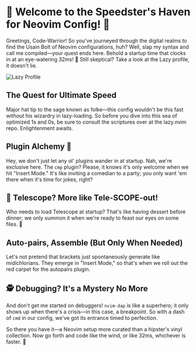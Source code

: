 # 🚀 Welcome to the Speedster's Haven for Neovim Config! 🚀

Greetings, Code-Warrior! So you've journeyed through the digital realms to find the Usain Bolt of Neovim configurations, huh? Well, slap my syntax and call me compiled—your quest ends here. Behold a startup time that clocks in at an eye-watering 32ms! 🚀 Still skeptical? Take a look at the Lazy profile, it doesn't lie.

![Lazy Profile](https://github.com/yakomisar/dotfiles/blob/main/screenshots/result.png)

## The Quest for Ultimate Speed

Major hat tip to the sage known as folke—this config wouldn't be this fast without his wizardry in lazy-loading. So before you dive into this sea of optimized 1s and 0s, be sure to consult the scriptures over at the lazy.nvim repo. Enlightenment awaits.

## Plugin Alchemy 🧪

Hey, we don't just let any ol' plugins wander in at startup. Nah, we're exclusive here. The `cmp` plugin? Please, it knows it's only welcome when we hit "Insert Mode." It's like inviting a comedian to a party; you only want 'em there when it's time for jokes, right?

## 🌠 Telescope? More like Tele-SCOPE-out!

Who needs to load Telescope at startup? That's like having dessert before dinner; we only summon it when we're ready to feast our eyes on some files. 🍰

## Auto-pairs, Assemble (But Only When Needed)

Let's not pretend that brackets just spontaneously generate like midichlorians. They emerge in "Insert Mode," so that's when we roll out the red carpet for the autopairs plugin.

## 🕵️ Debugging? It's a Mystery No More

And don't get me started on debuggers! `nvim-dap` is like a superhero; it only shows up when there's a crisis—in this case, a breakpoint. So with a dash of `cmd` in our config, we've got its entrance timed to perfection.

So there you have it—a Neovim setup more curated than a hipster's vinyl collection. Now go forth and code like the wind, or like 32ms, whichever is faster. 🚀
